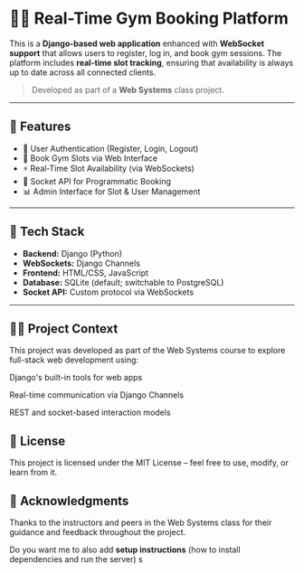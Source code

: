 # 🏋️‍♂️ Real-Time Gym Booking Platform

This is a **Django-based web application** enhanced with **WebSocket support** that allows users to register, log in, and book gym sessions. The platform includes **real-time slot tracking**, ensuring that availability is always up to date across all connected clients.

> Developed as part of a **Web Systems** class project.

---

## 📌 Features

- 🔐 User Authentication (Register, Login, Logout)
- 📅 Book Gym Slots via Web Interface
- ⚡ Real-Time Slot Availability (via WebSockets)
- 🔌 Socket API for Programmatic Booking
- 📊 Admin Interface for Slot & User Management

---

## 🧱 Tech Stack

- **Backend:** Django (Python)
- **WebSockets:** Django Channels
- **Frontend:** HTML/CSS, JavaScript
- **Database:** SQLite (default; switchable to PostgreSQL)
- **Socket API:** Custom protocol via WebSockets

---

## 👨‍🏫 Project Context

This project was developed as part of the Web Systems course to explore full-stack web development using:

Django's built-in tools for web apps

Real-time communication via Django Channels

REST and socket-based interaction models

## 📃 License

This project is licensed under the MIT License – feel free to use, modify, or learn from it.

## 🙌 Acknowledgments

Thanks to the instructors and peers in the Web Systems class for their guidance and feedback throughout the project.


Do you want me to also add **setup instructions** (how to install dependencies and run the server) s
